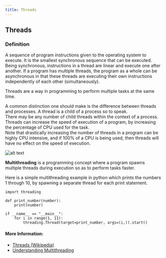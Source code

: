 ```yaml
---
title: Threads
---
```

## Threads
<!-- The article goes here, in GitHub-flavored Markdown. Feel free to add YouTube videos, images, and CodePen/JSBin embeds  -->

### Definition 
   A sequence of program instructions given to the operating system to execute. It is the smallest synchronous sequence that can be executed. Being synchronous, instructions in a thread are linear and execute one after another. If a program has multiple threads, the program as a whole can be asynchronous in that these threads are executing their own instructions independently of each other (simultaneously).

Threads are a way in programming to perform multiple tasks at the same time.  

A common distinction one should make is the difference between threads and processes. A thread is a child of a process so to speak.  
There may be any number of child threads within the context of a process. Threads can increase the speed of execution of a program, by increasing the percentage of CPU used for the task.  
Note that drastically increasing the number of threads in a program can be highly CPU intensive, and if 100% of a CPU is being used, then threads will have no effect on the speed of execution.

![alt text](https://upload.wikimedia.org/wikipedia/commons/thumb/a/a5/Multithreaded_process.svg/440px-Multithreaded_process.svg.png "Threads inside a Process graph")

**Multithreading** is a programming concept where a program spawns multiple threads during execution so as to perform tasks faster.

Here is a simple multithreading example in python which prints the numbers 1 through 10, by spawning a separate thread for each print statement.

````
import threading

def print_number(number):
    print(number)
    
if __name__ == "__main__":
    for i in range(1, 11):
        threading.Thread(target=print_number, args=(i,)).start()
````


#### More Information:
<!-- Please add any articles you think might be helpful to read before writing the article -->

- [Threads (Wikipedia)](https://en.wikipedia.org/wiki/Thread_(computing))  
- [Understanding Multithreading](http://www.nakov.com/inetjava/lectures/part-1-sockets/InetJava-1.3-Multithreading.html)